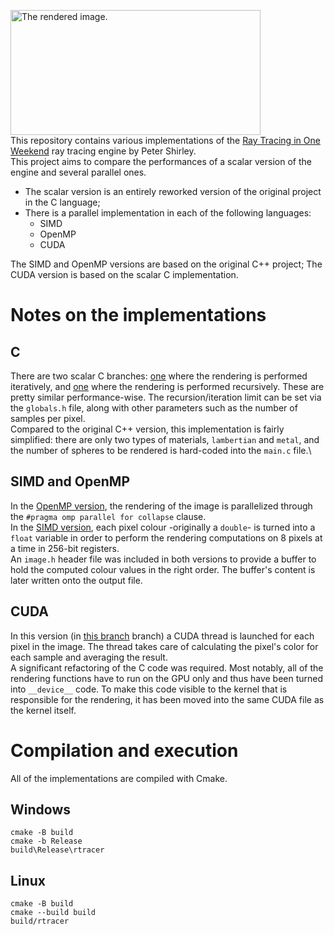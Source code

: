 <img src="https://github.com/user-attachments/assets/8bf7ab3c-c043-4022-9a48-e0e025e3d684" alt="The rendered image." width="400" height="200">\
This repository contains various implementations of the [Ray Tracing in One Weekend](https://github.com/RayTracing/raytracing.github.io) ray tracing engine by Peter Shirley.\
This project aims to compare the performances of a scalar version of the engine and several parallel ones.
- The scalar version is an entirely reworked version of the original project in the C language;
- There is a parallel implementation in each of the following languages:
   - SIMD
   - OpenMP
   - CUDA

The SIMD and OpenMP versions are based on the original C++ project; The CUDA version is based on the scalar C implementation.
# Notes on the implementations
## C
There are two scalar C branches: [one](https://github.com/Nicolo02/project_rtracer/tree/c_iterative) where the rendering is performed iteratively, and [one](https://github.com/Nicolo02/project_rtracer/tree/c_recursive) where the rendering is performed recursively. These are pretty similar performance-wise. The recursion/iteration limit can be set via the `globals.h` file, along with other parameters such as the number of samples per pixel.\
Compared to the original C++ version, this implementation is fairly simplified: there are only two types of materials, `lambertian` and `metal`, and the number of spheres to be rendered is hard-coded into the `main.c` file.\
## SIMD and OpenMP
In the [OpenMP version](https://github.com/Nicolo02/project_rtracer/tree/OpenMP), the rendering of the image is parallelized through the `#pragma omp parallel for collapse` clause.\
In the [SIMD version](https://github.com/Nicolo02/project_rtracer/tree/SIMD), each pixel colour -originally a `double`- is turned into a `float` variable in order to perform the rendering computations on 8 pixels at a time in 256-bit registers.\
An `image.h` header file was included in both versions to provide a buffer to hold the computed colour values in the right order. The buffer's content is later written onto the output file.
## CUDA
In this version (in [this branch](https://github.com/Nicolo02/project_rtracer/tree/cuda) branch) a CUDA thread is launched for each pixel in the image. The thread takes care of calculating the pixel's color for each sample and averaging the result.\
A significant refactoring of the C code was required. Most notably, all of the rendering functions have to run on the GPU only and thus have been turned into `__device__` code. To make this code visible to the kernel that is responsible for the rendering, it has been moved into the same CUDA file as the kernel itself.
# Compilation and execution
All of the implementations are compiled with Cmake.
## Windows
```
cmake -B build
cmake -b Release
build\Release\rtracer
```
## Linux
```
cmake -B build
cmake --build build
build/rtracer
```
